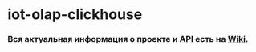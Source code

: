 # iot-olap-clickhouse
### Вся актуальная информация о проекте и API есть на [Wiki](https://github.com/mvshmakov/iot-olap-clickhouse/wiki).
